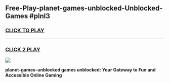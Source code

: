 
## Free-Play-planet-games-unblocked-Unblocked-Games #plnl3
<h3>
<a href="https://news.freeplayer.one?title=planet-games-unblocked&ref=8M">CLICK TO PLAY</a></h3>
<hr>

<h3>
<a href="https://news.freeplayer.one?title=planet-games-unblocked&ref=8M">CLICK 2 PLAY</a>
  
</h3>

<a href="https://news.freeplayer.one?title=planet-games-unblocked&ref=8M"><img src="https://clearcache.store/games.png"></a>


**planet-games-unblocked games unblocked: Your Gateway to Fun and Accessible Online Gaming**
